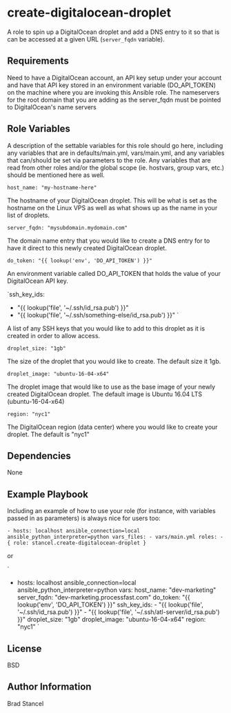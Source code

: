 create-digitalocean-droplet
=========

A role to spin up a DigitalOcean droplet and add a DNS entry to it so that is can be accessed at a given URL (`server_fqdn` variable).

Requirements
------------

Need to have a DigitalOcean account, an API key setup under your account and have that API key stored in an environment variable (DO_API_TOKEN) on the machine where you are invoking this Ansible role. The nameservers for the root domain that you are adding as the server_fqdn must be pointed to DigitalOcean's name servers

Role Variables
--------------

A description of the settable variables for this role should go here, including any variables that are in defaults/main.yml, vars/main.yml, and any variables that can/should be set via parameters to the role. Any variables that are read from other roles and/or the global scope (ie. hostvars, group vars, etc.) should be mentioned here as well.

`host_name: "my-hostname-here"`

The hostname of your DigitalOcean droplet. This will be what is set as the hostname on the Linux VPS as well as what shows up as the name in your list of droplets.

`server_fqdn: "mysubdomain.mydomain.com"`

The domain name entry that you would like to create a DNS entry for to have it direct to this newly created DigitalOcean droplet.


`do_token: "{{ lookup('env', 'DO_API_TOKEN') }}"`

An environment variable called DO_API_TOKEN that holds the value of your DigitalOcean API key.


`ssh_key_ids:
  - "{{ lookup('file', '~/.ssh/id_rsa.pub') }}" 
  - "{{ lookup('file', '~/.ssh/something-else/id_rsa.pub') }}" 
`

A list of any SSH keys that you would like to add to this droplet as it is created in order to allow access.

`droplet_size: "1gb"`

The size of the droplet that you would like to create. The default size it 1gb.

`droplet_image: "ubuntu-16-04-x64"`

The droplet image that would like to use as the base image of your newly created DigitalOcean droplet. The default image is Ubuntu 16.04 LTS (ubuntu-16-04-x64)

`region: "nyc1"`

The DigitalOcean region (data center) where you would like to create your droplet. The default is "nyc1"


Dependencies
------------

None

Example Playbook
----------------

Including an example of how to use your role (for instance, with variables passed in as parameters) is always nice for users too:

`
	- hosts: localhost ansible_connection=local ansible_python_interpreter=python
	  vars_files:
	    - vars/main.yml
	  roles:
	    - { role: stancel.create-digitalocean-droplet }
`

or 

`
- hosts: localhost ansible_connection=local ansible_python_interpreter=python 
  vars:
	host_name: "dev-marketing"
	server_fqdn: "dev-marketing.processfast.com"
	do_token: "{{ lookup('env', 'DO_API_TOKEN') }}"
	ssh_key_ids:
	  - "{{ lookup('file', '~/.ssh/id_rsa.pub') }}" 
	  - "{{ lookup('file', '~/.ssh/atl-server/id_rsa.pub') }}" 
	droplet_size: "1gb"
	droplet_image: "ubuntu-16-04-x64"
	region: "nyc1"
`


License
-------

BSD

Author Information
------------------

Brad Stancel
